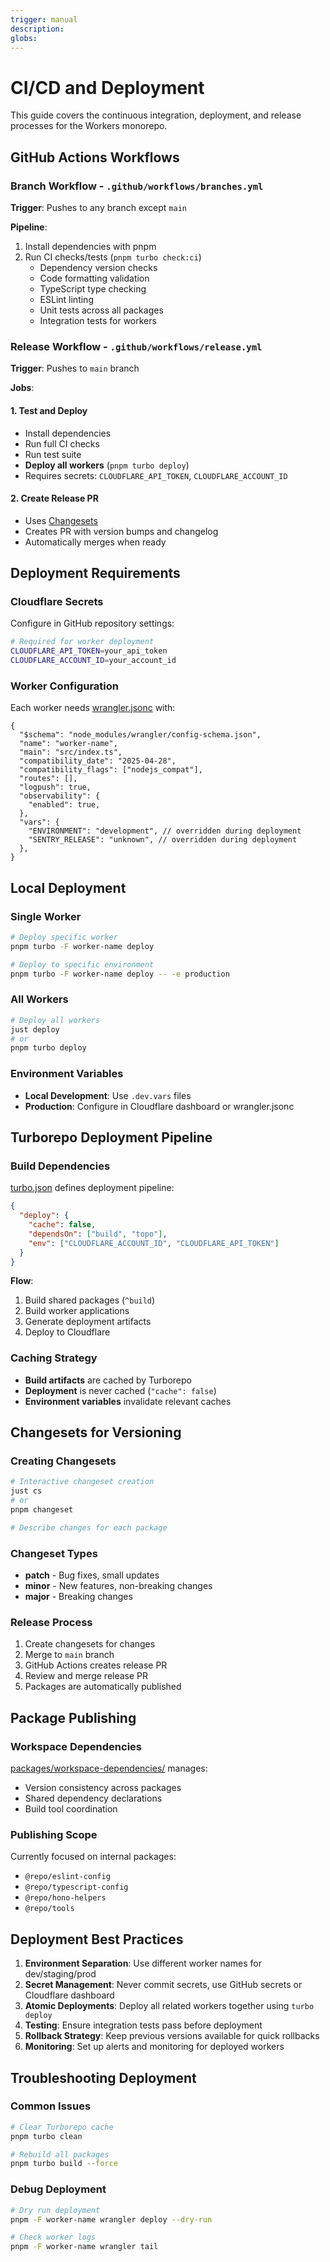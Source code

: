 ```yaml
---
trigger: manual
description:
globs:
---
```


# CI/CD and Deployment

This guide covers the continuous integration, deployment, and release processes for the Workers monorepo.

## GitHub Actions Workflows

### Branch Workflow - `.github/workflows/branches.yml`

**Trigger**: Pushes to any branch except `main`

**Pipeline**:

1. Install dependencies with pnpm
2. Run CI checks/tests (`pnpm turbo check:ci`)
   - Dependency version checks
   - Code formatting validation
   - TypeScript type checking
   - ESLint linting
   - Unit tests across all packages
   - Integration tests for workers

### Release Workflow - `.github/workflows/release.yml`

**Trigger**: Pushes to `main` branch

**Jobs**:

#### 1. Test and Deploy

- Install dependencies
- Run full CI checks
- Run test suite
- **Deploy all workers** (`pnpm turbo deploy`)
- Requires secrets: `CLOUDFLARE_API_TOKEN`, `CLOUDFLARE_ACCOUNT_ID`

#### 2. Create Release PR

- Uses [Changesets](mdc:https:/github.com/changesets/changesets)
- Creates PR with version bumps and changelog
- Automatically merges when ready

## Deployment Requirements

### Cloudflare Secrets

Configure in GitHub repository settings:

```bash
# Required for worker deployment
CLOUDFLARE_API_TOKEN=your_api_token
CLOUDFLARE_ACCOUNT_ID=your_account_id
```

### Worker Configuration

Each worker needs [wrangler.jsonc](mdc:apps/example-worker-echoback/wrangler.jsonc) with:

```jsonc
{
  "$schema": "node_modules/wrangler/config-schema.json",
  "name": "worker-name",
  "main": "src/index.ts",
  "compatibility_date": "2025-04-28",
  "compatibility_flags": ["nodejs_compat"],
  "routes": [],
  "logpush": true,
  "observability": {
    "enabled": true,
  },
  "vars": {
    "ENVIRONMENT": "development", // overridden during deployment
    "SENTRY_RELEASE": "unknown", // overridden during deployment
  },
}
```

## Local Deployment

### Single Worker

```bash
# Deploy specific worker
pnpm turbo -F worker-name deploy

# Deploy to specific environment
pnpm turbo -F worker-name deploy -- -e production
```

### All Workers

```bash
# Deploy all workers
just deploy
# or
pnpm turbo deploy
```

### Environment Variables

- **Local Development**: Use `.dev.vars` files
- **Production**: Configure in Cloudflare dashboard or wrangler.jsonc

## Turborepo Deployment Pipeline

### Build Dependencies

[turbo.json](mdc:turbo.json) defines deployment pipeline:

```json
{
  "deploy": {
    "cache": false,
    "dependsOn": ["build", "topo"],
    "env": ["CLOUDFLARE_ACCOUNT_ID", "CLOUDFLARE_API_TOKEN"]
  }
}
```

**Flow**:

1. Build shared packages (`^build`)
2. Build worker applications
3. Generate deployment artifacts
4. Deploy to Cloudflare

### Caching Strategy

- **Build artifacts** are cached by Turborepo
- **Deployment** is never cached (`"cache": false`)
- **Environment variables** invalidate relevant caches

## Changesets for Versioning

### Creating Changesets

```bash
# Interactive changeset creation
just cs
# or
pnpm changeset

# Describe changes for each package
```

### Changeset Types

- **patch** - Bug fixes, small updates
- **minor** - New features, non-breaking changes
- **major** - Breaking changes

### Release Process

1. Create changesets for changes
2. Merge to `main` branch
3. GitHub Actions creates release PR
4. Review and merge release PR
5. Packages are automatically published

## Package Publishing

### Workspace Dependencies

[packages/workspace-dependencies/](mdc:packages/workspace-dependencies) manages:

- Version consistency across packages
- Shared dependency declarations
- Build tool coordination

### Publishing Scope

Currently focused on internal packages:

- `@repo/eslint-config`
- `@repo/typescript-config`
- `@repo/hono-helpers`
- `@repo/tools`

## Deployment Best Practices

1. **Environment Separation**: Use different worker names for dev/staging/prod
2. **Secret Management**: Never commit secrets, use GitHub secrets or Cloudflare dashboard
3. **Atomic Deployments**: Deploy all related workers together using `turbo deploy`
4. **Testing**: Ensure integration tests pass before deployment
5. **Rollback Strategy**: Keep previous versions available for quick rollbacks
6. **Monitoring**: Set up alerts and monitoring for deployed workers

## Troubleshooting Deployment

### Common Issues

```bash
# Clear Turborepo cache
pnpm turbo clean

# Rebuild all packages
pnpm turbo build --force
```

### Debug Deployment

```bash
# Dry run deployment
pnpm -F worker-name wrangler deploy --dry-run

# Check worker logs
pnpm -F worker-name wrangler tail
```
